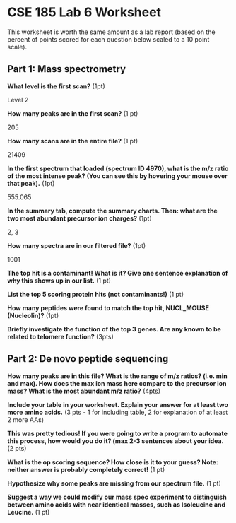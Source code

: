 # CSE 185 Lab 6 Worksheet

This worksheet is worth the same amount as a lab report (based on the percent of points scored for each question below scaled to a 10 point scale). 

## Part 1: Mass spectrometry

**What level is the first scan?** (1pt)

Level 2

**How many peaks are in the first scan?** (1 pt)

205

**How many scans are in the entire file?** (1 pt)

21409

**In the first spectrum that loaded (spectrum ID 4970), what is the m/z ratio of the most intense peak? (You can see this by hovering your mouse over that peak).** (1pt)

555.065

**In the summary tab, compute the summary charts. Then: what are the two most abundant precursor ion charges?** (1pt)

2, 3

**How many spectra are in our filtered file?** (1pt)

1001

**The top hit is a contaminant! What is it? Give one sentence explanation of why this shows up in our list.** (1 pt)

**List the top 5 scoring protein hits (not contaminants!)** (1 pt)

**How many peptides were found to match the top hit, NUCL_MOUSE (Nucleolin)?** (1pt)

**Briefly investigate the function of the top 3 genes. Are any known to be related to telomere function?** (3pts)

## Part 2: De novo peptide sequencing

**How many peaks are in this file? What is the range of m/z ratios? (i.e. min and max). How does the max ion mass here compare to the precursor ion mass? What is the most abundant m/z ratio?** (4pts)

**Include your table in your worksheet. Explain your answer for at least two more amino acids.** (3 pts - 1 for including table, 2 for explanation of at least 2 more AAs)

**This was pretty tedious! If you were going to write a program to automate this process, how would you do it? (max 2-3 sentences about your idea.** (2 pts)

**What is the op scoring sequence? How close is it to your guess? Note: neither answer is probably completely correct!** (1 pt)

**Hypothesize why some peaks are missing from our spectrum file.** (1 pt)

**Suggest a way we could modify our mass spec experiment to distinguish between amino acids with near identical masses, such as Isoleucine and Leucine.** (1 pt)
